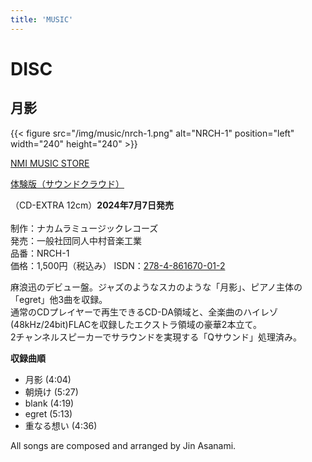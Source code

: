 ```yaml
---
title: 'MUSIC'
---
```


# DISC
## 月影
{{< figure src="/img/music/nrch-1.png" alt="NRCH-1" position="left" width="240" height="240" >}}

[NMI MUSIC STORE](https://nmimusic.booth.pm/items/5865685)

[体験版（サウンドクラウド）](https://soundcloud.com/hayatehay/tsukikage-crossfade)

（CD-EXTRA 12cm）**2024年7月7日発売**<br>
<br>
制作：ナカムラミュージックレコーズ<br>
発売：一般社団同人中村音楽工業<br>
品番：NRCH-1<br>
価格：1,500円（税込み）
ISDN：[278-4-861670-01-2](https://isdn.jp/2784861670012)

麻浪迅のデビュー盤。ジャズのようなスカのような「月影」、ピアノ主体の「egret」他3曲を収録。<br>
通常のCDプレイヤーで再生できるCD-DA領域と、全楽曲のハイレゾ(48kHz/24bit)FLACを収録したエクストラ領域の豪華2本立て。<br>
2チャンネルスピーカーでサラウンドを実現する「Qサウンド」処理済み。

**収録曲順**
- 月影 (4:04)
- 朝焼け (5:27)
- blank (4:19)
- egret (5:13)
- 重なる想い (4:36)

All songs are composed and arranged by Jin Asanami.

